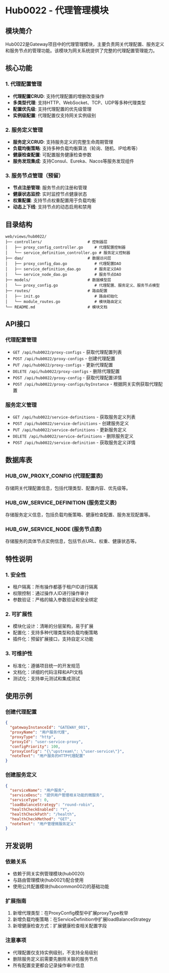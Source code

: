 # Hub0022 - 代理管理模块

## 模块简介

Hub0022是Gateway项目中的代理管理模块，主要负责网关代理配置、服务定义和服务节点的管理功能。该模块为网关系统提供了完整的代理配置管理能力。

## 核心功能

### 1. 代理配置管理
- **代理配置CRUD**: 支持代理配置的增删改查操作
- **多类型代理**: 支持HTTP、WebSocket、TCP、UDP等多种代理类型
- **配置优先级**: 支持代理配置的优先级管理
- **实例级配置**: 代理配置仅支持网关实例级别

### 2. 服务定义管理
- **服务定义CRUD**: 支持服务定义的完整生命周期管理
- **负载均衡策略**: 支持多种负载均衡算法（轮询、随机、IP哈希等）
- **健康检查配置**: 可配置服务健康检查参数
- **服务发现集成**: 支持Consul、Eureka、Nacos等服务发现组件

### 3. 服务节点管理（预留）
- **节点注册管理**: 服务节点的注册和管理
- **健康状态监控**: 实时监控节点健康状态
- **权重配置**: 支持节点权重配置用于负载均衡
- **动态上下线**: 支持节点的动态启用和禁用

## 目录结构

```
web/views/hub0022/
├── controllers/                    # 控制器层
│   ├── proxy_config_controller.go     # 代理配置控制器
│   └── service_definition_controller.go # 服务定义控制器
├── dao/                            # 数据访问层
│   ├── proxy_config_dao.go            # 代理配置DAO
│   ├── service_definition_dao.go      # 服务定义DAO
│   └── service_node_dao.go            # 服务节点DAO
├── models/                         # 数据模型层
│   └── proxy_config.go                # 代理配置、服务定义、服务节点模型
├── routes/                         # 路由配置
│   ├── init.go                        # 路由初始化
│   └── module_routes.go               # 模块路由定义
└── README.md                       # 模块文档
```

## API接口

### 代理配置管理
- `GET /api/hub0022/proxy-configs` - 获取代理配置列表
- `POST /api/hub0022/proxy-configs` - 创建代理配置
- `PUT /api/hub0022/proxy-configs` - 更新代理配置
- `DELETE /api/hub0022/proxy-configs` - 删除代理配置
- `POST /api/hub0022/proxy-config` - 获取代理配置详情
- `POST /api/hub0022/proxy-configs/byInstance` - 根据网关实例获取代理配置

### 服务定义管理
- `GET /api/hub0022/service-definitions` - 获取服务定义列表
- `POST /api/hub0022/service-definitions` - 创建服务定义
- `PUT /api/hub0022/service-definitions` - 更新服务定义
- `DELETE /api/hub0022/service-definitions` - 删除服务定义
- `POST /api/hub0022/service-definition` - 获取服务定义详情

## 数据库表

### HUB_GW_PROXY_CONFIG (代理配置表)
存储网关代理配置信息，包括代理类型、配置内容、优先级等。

### HUB_GW_SERVICE_DEFINITION (服务定义表)
存储服务定义信息，包括负载均衡策略、健康检查配置、服务发现配置等。

### HUB_GW_SERVICE_NODE (服务节点表)
存储服务的具体节点实例信息，包括节点URL、权重、健康状态等。

## 特性说明

### 1. 安全性
- 租户隔离：所有操作都基于租户ID进行隔离
- 权限控制：通过操作人ID进行操作审计
- 参数验证：严格的输入参数验证和安全绑定

### 2. 可扩展性
- 模块化设计：清晰的分层架构，易于扩展
- 配置化：支持多种代理类型和负载均衡策略
- 插件化：预留扩展接口，支持自定义功能

### 3. 可维护性
- 标准化：遵循项目统一的开发规范
- 文档化：详细的代码注释和API文档
- 测试化：支持单元测试和集成测试

## 使用示例

### 创建代理配置
```json
{
  "gatewayInstanceId": "GATEWAY_001",
  "proxyName": "用户服务代理",
  "proxyType": "http",
  "proxyId": "user-service-proxy",
  "configPriority": 100,
  "proxyConfig": "{\"upstream\": \"user-service\"}",
  "noteText": "用户服务的HTTP代理配置"
}
```

### 创建服务定义
```json
{
  "serviceName": "用户服务",
  "serviceDesc": "提供用户管理相关功能的微服务",
  "serviceType": 0,
  "loadBalanceStrategy": "round-robin",
  "healthCheckEnabled": "Y",
  "healthCheckPath": "/health",
  "healthCheckMethod": "GET",
  "noteText": "用户管理微服务定义"
}
```

## 开发说明

### 依赖关系
- 依赖于网关实例管理模块(hub0020)
- 与路由管理模块(hub0021)配合使用
- 使用公共配置模块(hubcommon002)的基础功能

### 扩展指南
1. 新增代理类型：在ProxyConfig模型中扩展proxyType枚举
2. 新增负载均衡策略：在ServiceDefinition中扩展loadBalanceStrategy
3. 新增健康检查方式：扩展健康检查相关配置字段

### 注意事项
- 代理配置仅支持实例级别，不支持全局级别
- 删除服务定义前需要先删除关联的服务节点
- 所有配置变更都会记录操作审计信息 